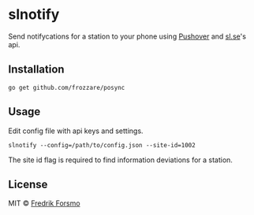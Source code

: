 # slnotify

Send notifycations for a station to your phone using [Pushover](https://pushover.net/) and [sl.se](http://sl.se)'s api.

## Installation

```
go get github.com/frozzare/posync
```

## Usage

Edit config file with api keys and settings.

```
slnotify --config=/path/to/config.json --site-id=1002
```

The site id flag is required to find information deviations for a station.

## License

MIT © [Fredrik Forsmo](https://github.com/frozzare)